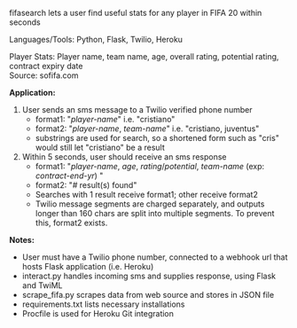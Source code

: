 fifasearch lets a user find useful stats for any player in FIFA 20 within seconds

Languages/Tools: Python, Flask, Twilio, Heroku

Player Stats: Player name, team name, age, overall rating, potential rating, contract expiry date        
Source: sofifa.com

**Application:**
1. User sends an sms message to a Twilio verified phone number
    - format1: "_player-name_" i.e. "cristiano"
    - format2: "_player-name_, _team-name_" i.e. "cristiano, juventus"
    - substrings are used for search, so a shortened form such as "cris" would still let "cristiano" be a result
2. Within 5 seconds, user should receive an sms response 
    - format1: "_player-name_, _age_, _rating_/_potential_, _team-name_ (exp: _contract-end-yr_) "
    - format2: "_#_ result(s) found"
    - Searches with 1 result receive format1; other receive format2
    - Twilio message segments are charged separately, and outputs longer than 160 chars are split into multiple
      segments. To prevent this, format2 exists.
      
**Notes:**
- User must have a Twilio phone number, connected to a webhook url that hosts Flask application (i.e. Heroku)
- interact.py handles incoming sms and supplies response, using Flask and TwiML
- scrape_fifa.py scrapes data from web source and stores in JSON file 
- requirements.txt lists necessary installations
- Procfile is used for Heroku Git integration
